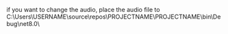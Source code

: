 if you want to change the audio, place the audio file to C:\Users\USERNAME\source\repos\PROJECTNAME\PROJECTNAME\bin\Debug\net8.0\
